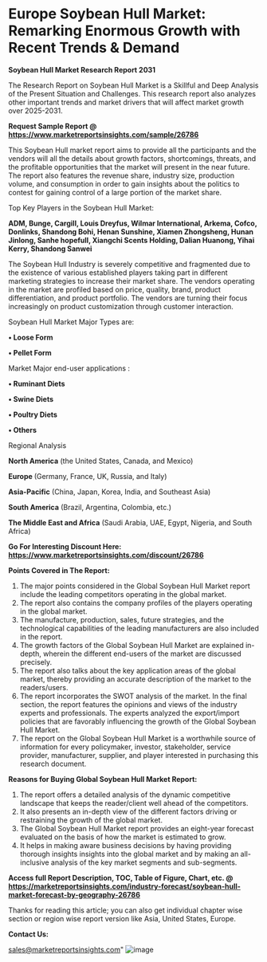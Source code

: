  # Europe Soybean Hull Market: Remarking Enormous Growth with Recent Trends & Demand

<strong>Soybean Hull Market Research Report 2031</strong>

The Research Report on Soybean Hull Market is a Skillful and Deep Analysis of the Present Situation and Challenges. This research report also analyzes other important trends and market drivers that will affect market growth over 2025-2031.

<strong>Request Sample Report @ <a href=https://www.marketreportsinsights.com/sample/26786>https://www.marketreportsinsights.com/sample/26786</a></strong>

This Soybean Hull market report aims to provide all the participants and the vendors will all the details about growth factors, shortcomings, threats, and the profitable opportunities that the market will present in the near future. The report also features the revenue share, industry size, production volume, and consumption in order to gain insights about the politics to contest for gaining control of a large portion of the market share.

Top Key Players in the Soybean Hull Market:

<strong>ADM, Bunge, Cargill, Louis Dreyfus, Wilmar International, Arkema, Cofco, Donlinks, Shandong Bohi, Henan Sunshine, Xiamen Zhongsheng, Hunan Jinlong, Sanhe hopefull, Xiangchi Scents Holding, Dalian Huanong, Yihai Kerry, Shandong Sanwei</strong>

The Soybean Hull Industry is severely competitive and fragmented due to the existence of various established players taking part in different marketing strategies to increase their market share. The vendors operating in the market are profiled based on price, quality, brand, product differentiation, and product portfolio. The vendors are turning their focus increasingly on product customization through customer interaction.

Soybean Hull Market Major Types are:

<strong>• Loose Form

• Pellet Form</strong>

Market Major end-user applications :

<strong>• Ruminant Diets

• Swine Diets

• Poultry Diets

• Others</strong>

Regional Analysis

</u><strong><b>North America</b></strong> (the United States, Canada, and Mexico)

<strong><b>Europe </b></strong>(Germany, France, UK, Russia, and Italy)

<strong><b>Asia-Pacific</b></strong> (China, Japan, Korea, India, and Southeast Asia)

<strong><b>South America</b></strong> (Brazil, Argentina, Colombia, etc.)

<strong><b>The Middle East and Africa</b></strong> (Saudi Arabia, UAE, Egypt, Nigeria, and South Africa)

<strong>Go For Interesting Discount Here: <a href=https://www.marketreportsinsights.com/discount/26786>https://www.marketreportsinsights.com/discount/26786</a></strong>

<strong>Points Covered in The Report:</strong>
<ol>
  <li>The major points considered in the Global Soybean Hull Market report include the leading competitors operating in the global market.</li>
  <li>The report also contains the company profiles of the players operating in the global market.</li>
  <li>The manufacture, production, sales, future strategies, and the technological capabilities of the leading manufacturers are also included in the report.</li>
  <li>The growth factors of the Global Soybean Hull Market are explained in-depth, wherein the different end-users of the market are discussed precisely.</li>
  <li>The report also talks about the key application areas of the global market, thereby providing an accurate description of the market to the readers/users.</li>
  <li>The report incorporates the SWOT analysis of the market. In the final section, the report features the opinions and views of the industry experts and professionals. The experts analyzed the export/import policies that are favorably influencing the growth of the Global Soybean Hull Market.</li>
  <li>The report on the Global Soybean Hull Market is a worthwhile source of information for every policymaker, investor, stakeholder, service provider, manufacturer, supplier, and player interested in purchasing this research document.</li>
</ol>
<strong>Reasons for Buying Global Soybean Hull Market Report:</strong>

<ol>
  <li>The report offers a detailed analysis of the dynamic competitive landscape that keeps the reader/client well ahead of the competitors.</li>
  <li>It also presents an in-depth view of the different factors driving or restraining the growth of the global market.</li>
  <li>The Global Soybean Hull Market report provides an eight-year forecast evaluated on the basis of how the market is estimated to grow.</li>
  <li>It helps in making aware business decisions by having providing thorough insights insights into the global market and by making an all-inclusive analysis of the key market segments and sub-segments.</li>
</ol>
<strong>Access full Report Description, TOC, Table of Figure, Chart, etc. @ <a href=https://marketreportsinsights.com/industry-forecast/soybean-hull-market-forecast-by-geography-26786>https://marketreportsinsights.com/industry-forecast/soybean-hull-market-forecast-by-geography-26786</a></strong>


Thanks for reading this article; you can also get individual chapter wise section or region wise report version like Asia, United States, Europe.

<strong>Contact Us:</strong>

sales@marketreportsinsights.com"
![image](https://github.com/user-attachments/assets/7c76a7f5-e184-4c1d-93e6-f44248193519)
